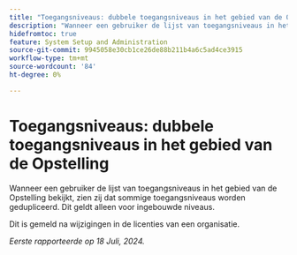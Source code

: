 ```yaml
---
title: "Toegangsniveaus: dubbele toegangsniveaus in het gebied van de Opstelling"
description: "Wanneer een gebruiker de lijst van toegangsniveaus in het gebied van de Opstelling bekijkt, zien zij dat sommige toegangsniveaus worden gedupliceerd. Dit geldt alleen voor ingebouwde niveaus."
hidefromtoc: true
feature: System Setup and Administration
source-git-commit: 9945058e30cb1ce26de88b211b4a6c5ad4ce3915
workflow-type: tm+mt
source-wordcount: '84'
ht-degree: 0%

---
```



# Toegangsniveaus: dubbele toegangsniveaus in het gebied van de Opstelling

Wanneer een gebruiker de lijst van toegangsniveaus in het gebied van de Opstelling bekijkt, zien zij dat sommige toegangsniveaus worden gedupliceerd. Dit geldt alleen voor ingebouwde niveaus.

Dit is gemeld na wijzigingen in de licenties van een organisatie.

_Eerste rapporteerde op 18 Juli, 2024._

